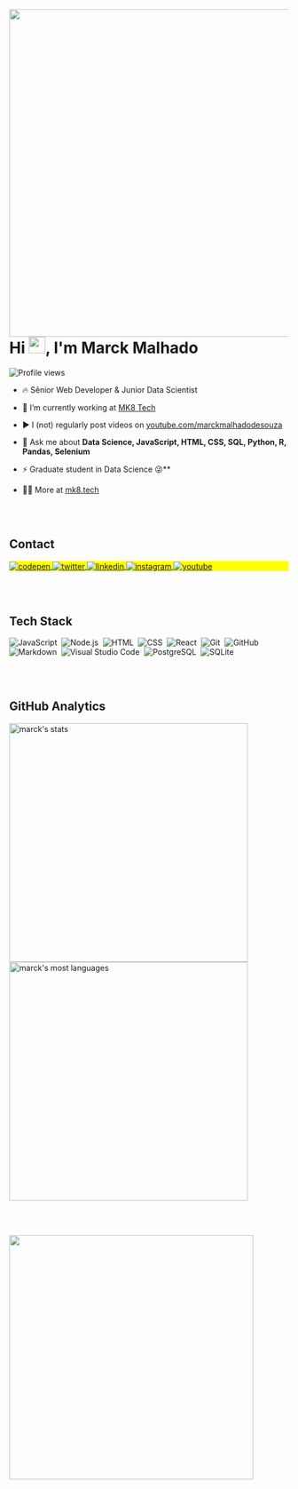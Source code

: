 <img align="right" height="590em" src="https://s4.aconvert.com/convert/p3r68-cdx67/aweey-wja4b.svg"/>
<h1 align="left">Hi <img src="https://raw.githubusercontent.com/kaueMarques/kaueMarques/master/hi.gif" height="30px">, I'm Marck Malhado</h1>
<p align="left"> <img src="https://komarev.com/ghpvc/?username=marckmalhado&color=yellow" alt="Profile views" /> </p>

- 🔥 Sênior Web Developer & Junior Data Scientist 

- 🔭 I’m currently working at [MK8 Tech](https://github.com/mk8tech)

- ▶️ I (not) regularly post videos on [youtube.com/marckmalhadodesouza](https://youtube.com/marckmalhadodesouza)

- 💬 Ask me about **Data Science, JavaScript, HTML, CSS, SQL, Python, R, Pandas, Selenium**

- ⚡ Graduate student in Data Science 😜**

- 👨‍💻 More at [mk8.tech](https://mk8.tech)



<br><br>
## Contact

<p align="left" style="background:yellow">
<a href="https://codepen.io/marckmalhado" target="_blank">
  <img align="center" src="https://img.shields.io/badge/-marckmalhado-05122A?style=flat&logo=codepen" alt="codepen"/>
</a>
<a href="https://twitter.com/marckmalhado" target="_blank">
  <img align="center" src="https://img.shields.io/badge/-marckmalhado-05122A?style=flat&logo=twitter" alt="twitter"/>  
</a>
<a href="https://linkedin.com/in/marckmalhado" target="_blank">
  <img align="center" src="https://img.shields.io/badge/-marckmalhado-05122A?style=flat&logo=linkedin" alt="linkedin"/>
</a>
<a href="https://instagram.com/marckmalhado" target="_blank">
 <img align="center" src="https://img.shields.io/badge/-marckmalhado-05122A?style=flat&logo=instagram" alt="instagram"/>
</a>
<a href="https://www.youtube.com/marckmalhadodesouza" target="_blank">
 <img align="center" src="https://img.shields.io/badge/-marckmalhado-05122A?style=flat&logo=youtube" alt="youtube"/>
</a>
</p>

<br><br>
## Tech Stack

![JavaScript](https://img.shields.io/badge/-JavaScript-05122A?style=flat&logo=javascript)&nbsp;
![Node.js](https://img.shields.io/badge/-Node.js-05122A?style=flat&logo=node.js)&nbsp;
![HTML](https://img.shields.io/badge/-HTML-05122A?style=flat&logo=HTML5)&nbsp;
![CSS](https://img.shields.io/badge/-CSS-05122A?style=flat&logo=CSS3&logoColor=1572B6)&nbsp;
![React](https://img.shields.io/badge/-React-05122A?style=flat&logo=react)&nbsp;
![Git](https://img.shields.io/badge/-Git-05122A?style=flat&logo=git)&nbsp;
![GitHub](https://img.shields.io/badge/-GitHub-05122A?style=flat&logo=github)&nbsp;
![Markdown](https://img.shields.io/badge/-Markdown-05122A?style=flat&logo=markdown)&nbsp;
![Visual Studio Code](https://img.shields.io/badge/-Visual%20Studio%20Code-05122A?style=flat&logo=visual-studio-code&logoColor=007ACC)&nbsp;
![PostgreSQL](https://img.shields.io/badge/-PostgreSQL-05122A?style=flat&logo=postgresql)&nbsp;
![SQLite](https://img.shields.io/badge/-SQLite-05122A?style=flat&logo=sqlite)&nbsp;

<br><br>

## GitHub Analytics

<p align="left">
<img width="430em" src="https://github-readme-stats.vercel.app/api?username=marckmalhado&show_icons=true&theme=react" alt="marck's stats"/>
<img width="430em" src="https://github-readme-stats.vercel.app/api/top-langs/?username=marckmalhado&layout=compact&theme=react" alt="marck's most languages"/>
</p>


<br><br>



<img width="440em" src="https://github-readme-twitter-gazf.vercel.app/api?id=marckmalhado&layout=wide&show_reply=off&show_retweet=off" />

<!--
**marckmalhado/marckmalhado** is a ✨ _special_ ✨ repository because its `README.md` (this file) appears on your GitHub profile.

Here are some ideas to get you started:

- 🔭 I’m currently working on ...
- 🌱 I’m currently learning ...
- 👯 I’m looking to collaborate on ...
- 🤔 I’m looking for help with ...
- 💬 Ask me about ...
- 📫 How to reach me: ...
- 😄 Pronouns: ...
- ⚡ Fun fact: ...
-->
